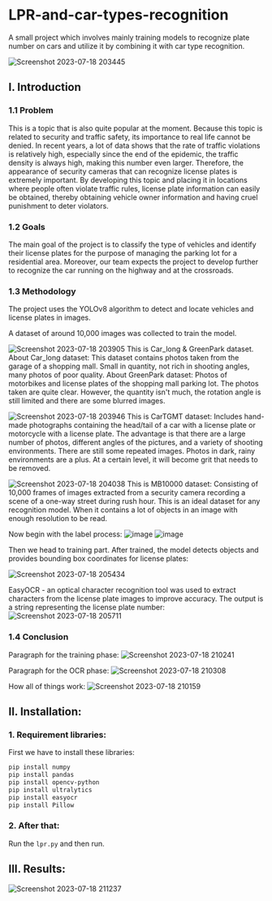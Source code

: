 # LPR-and-car-types-recognition
A small project which involves mainly training models to recognize plate number on cars and utilize it by combining it with car type recognition.

![Screenshot 2023-07-18 203445](https://github.com/jindaina7734/LPR-and-car-types-recognition/assets/61261926/27c43dcf-57c9-4b7c-88de-614c251e9858)

## I. Introduction

### 1.1 Problem
This is a topic that is also quite popular at the moment. Because this topic is related to security and traffic safety, its importance to real life cannot be denied. In recent years, a lot of data shows that the rate of traffic violations is relatively high, especially since the end of the epidemic, the traffic density is always high, making this number even larger. Therefore, the appearance of security cameras that can recognize license plates is extremely important. By developing this topic and placing it in locations where people often violate traffic rules, license plate information can easily be obtained, thereby obtaining vehicle owner information and having cruel punishment to deter violators.

### 1.2 Goals
The main goal of the project is to classify the type of vehicles and identify their license plates for the purpose of managing the parking lot for a residential area. Moreover, our team expects the project to develop further to recognize the car running on the highway and at the crossroads.

### 1.3 Methodology
The project uses the YOLOv8 algorithm to detect and locate vehicles and license plates in images.

A dataset of around 10,000 images was collected to train the model. 

![Screenshot 2023-07-18 203905](https://github.com/jindaina7734/LPR-and-car-types-recognition/assets/61261926/9557bbab-9656-4c25-99ab-fba7c8874ed8)
This is Car_long & GreenPark dataset. 
About Car_long dataset: This dataset contains photos taken from the garage of a shopping mall. Small in quantity, not rich in shooting angles, many photos of poor quality. 
About GreenPark dataset: Photos of motorbikes and license plates of the shopping mall parking lot. The photos taken are quite clear. However, the quantity isn't much, the rotation angle is still limited and there are some blurred images.


![Screenshot 2023-07-18 203946](https://github.com/jindaina7734/LPR-and-car-types-recognition/assets/61261926/f01c7480-7a83-44cf-b488-409a32148315)
This is CarTGMT dataset: Includes hand-made photographs containing the head/tail of a car with a license plate or motorcycle with a license plate. The advantage is that there are a large number of photos, different angles of the pictures, and a variety of shooting environments.
There are still some repeated images. Photos in dark, rainy environments are a plus. At a certain level, it will become grit that needs to be removed.


![Screenshot 2023-07-18 204038](https://github.com/jindaina7734/LPR-and-car-types-recognition/assets/61261926/d0b6927a-fd12-4bb2-a5ae-1014e723c063)
This is MB10000 dataset: Consisting of 10,000 frames of images extracted from a security camera recording a scene of a one-way street during rush hour. This is an ideal dataset for any recognition model. When it contains a lot of objects in an image with enough resolution to be read.


Now begin with the label process:
![image](https://github.com/jindaina7734/LPR-and-car-types-recognition/assets/61261926/0aa0d657-918e-4590-9f28-bd281830e7cb)
![image](https://github.com/jindaina7734/LPR-and-car-types-recognition/assets/61261926/348feaa4-6409-479b-b1f0-a1c7423ee308)


Then we head to training part. After trained, the model detects objects and provides bounding box coordinates for license plates:

![Screenshot 2023-07-18 205434](https://github.com/jindaina7734/LPR-and-car-types-recognition/assets/61261926/ff740ddb-ee09-4906-bba3-b79bdac54a56)


EasyOCR - an optical character recognition tool was used to extract characters from the license plate images to improve accuracy. The output is a string representing the license plate number:
![Screenshot 2023-07-18 205711](https://github.com/jindaina7734/LPR-and-car-types-recognition/assets/61261926/1e37eb43-6f9a-4d8b-8326-772a3ae9c737)


### 1.4 Conclusion
Paragraph for the training phase:
![Screenshot 2023-07-18 210241](https://github.com/jindaina7734/LPR-and-car-types-recognition/assets/61261926/80f5d8e2-0605-48ca-9575-b82cbcc45698)


Paragraph for the OCR phase:
![Screenshot 2023-07-18 210308](https://github.com/jindaina7734/LPR-and-car-types-recognition/assets/61261926/06484fe5-44b5-4a35-9337-8b87cd834c3c)


How all of things work:
![Screenshot 2023-07-18 210159](https://github.com/jindaina7734/LPR-and-car-types-recognition/assets/61261926/941a1105-9171-457c-9147-2cd2ebe9a123)


## II. Installation:
### 1. Requirement libraries:
First we have to install these libraries:
```bash
pip install numpy
pip install pandas
pip install opencv-python
pip install ultralytics
pip install easyocr
pip install Pillow
```

### 2. After that:
Run the ```lpr.py``` and then run.

## III. Results:
![Screenshot 2023-07-18 211237](https://github.com/jindaina7734/LPR-and-car-types-recognition/assets/61261926/26901d95-f514-4601-9c4d-66ff82c84f53)
